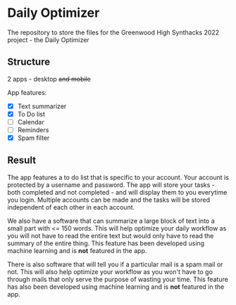 # Daily Optimizer

The repository to store the files for the Greenwood High Synthacks 2022 project - the Daily Optimizer

## Structure
2 apps - desktop ~~and mobile~~

App features: 

- [x] Text summarizer
- [x] To Do list
- [ ] Calendar
- [ ] Reminders
- [x] Spam filter

## Result

The app features a to do list that is specific to your account. Your account is protected by a username and password. The app will store your tasks - both completed and not completed - and will display them to you everytime you login. Multiple accounts can be made and the tasks will be stored independent of each other in each account.

We also have a software that can summarize a large block of text into a small part with <= 150 words. This will help optimize your daily workflow as you will not have to read the entire text but would only have to read the summary of the entire thing. This feature has been developed using machine learning and is **not** featured in the app.

There is also software that will tell you if a particular mail is a spam mail or not. This will also help optimize your workflow as you won't have to go through mails that only serve the purpose of wasting your time. This feature has also been developed using machine learning and is **not** featured in the app.